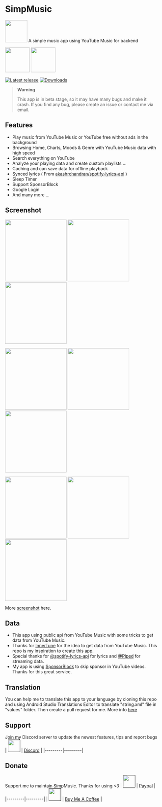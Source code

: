 # SimpMusic

<img src="https://raw.githubusercontent.com/maxrave-dev/SimpMusic/main/app/src/main/res/mipmap-xxxhdpi/ic_launcher_round.webp" height="72">
A simple music app using YouTube Music for backend

[<img src="https://gitlab.com/IzzyOnDroid/repo/-/raw/master/assets/IzzyOnDroid.png" height="80">](https://apt.izzysoft.de/packages/com.maxrave.simpmusic/)
[<img src="https://fdroid.gitlab.io/artwork/badge/get-it-on.png" height="80">](https://f-droid.org/en/packages/com.maxrave.simpmusic/)

[![Latest release](https://img.shields.io/github/v/release/maxrave-dev/SimpMusic)](https://github.com/maxrave-dev/SimpMusic/releases)
[![Downloads](https://img.shields.io/github/downloads/maxrave-dev/SimpMusic/total)](https://github.com/maxrave-dev/SimpMusic/releases)

> **Warning**
>
>This app is in beta stage, so it may have many bugs and make it crash. If you find any bug, please create an issue or contact me via email.

## Features
- Play music from YouTube Music or YouTube free without ads in the background
- Browsing Home, Charts, Moods & Genre with YouTube Music data with high speed
- Search everything on YouTube
- Analyze your playing data and create custom playlists ...
- Caching and can save data for offline playback
- Synced lyrics ( From [akashrchandran/spotify-lyrics-api](https://github.com/akashrchandran/spotify-lyrics-api) )
- Sleep Timer
- Support SponsorBlock
- Google Login
- And many more ...
## Screenshot
<p float="left">
  <img src="https://github.com/maxrave-dev/SimpMusic/blob/main/asset/screenshot/miniplayer_top.jpg" width="200" />
  <img src="https://github.com/maxrave-dev/SimpMusic/blob/main/asset/screenshot/miniplayer_bottom.jpg" width="200" />
  <img src="https://github.com/maxrave-dev/SimpMusic/blob/main/asset/screenshot/home.jpg" width="200" />
</p>
<p float="left">
  <img src="https://github.com/maxrave-dev/SimpMusic/blob/main/asset/screenshot/moodmoment.jpg" width="200" />
  <img src="https://github.com/maxrave-dev/SimpMusic/blob/main/asset/screenshot/chart.jpg" width="200" />
  <img src="https://github.com/maxrave-dev/SimpMusic/blob/main/asset/screenshot/artist_top.jpg" width="200" />
</p>
<p float="left">
  <img src="https://github.com/maxrave-dev/SimpMusic/blob/main/asset/screenshot/search.jpg" width="200" />
  <img src="https://github.com/maxrave-dev/SimpMusic/blob/main/asset/screenshot/search_suggest.jpg" width="200" />
  <img src="https://github.com/maxrave-dev/SimpMusic/blob/main/asset/screenshot/search_result.jpg" width="200" />
</p>

More [screenshot](https://photos.app.goo.gl/AbieoXG5ctDrpwzp7) here.

## Data
- This app using public api from YouTube Music with some tricks to get data from YouTube Music.
- Thanks for [InnerTune](https://github.com/z-huang/InnerTune/) for the idea to get data from YouTube Music. This repo is my inspiration to create this app.
- Special thanks for [@spotify-lyrics-api](https://github.com/akashrchandran/spotify-lyrics-api) for lyrics and [@Piped](https://github.com/TeamPiped/Piped) for streaming data.
- My app is using [SponsorBlock](https://sponsor.ajay.app/) to skip sponsor in YouTube videos. Thanks for this great service.
## Translation
You can help me to translate this app to your language by cloning this repo and using Android Studio Translations Editor to translate "string.xml" file in "values" folder. Then create a pull request for me.
More info [here](https://developer.android.com/studio/write/translations-editor)
## Support
Join my Discord server to update the newest features, tips and report bugs
|   [<img src="https://upload.wikimedia.org/wikipedia/vi/7/72/Discord_logo.svg.png" height="40">]()         | [Discord](https://discord.gg/Rq5tWVM9Hg) |
|---------|---------|
## Donate
Support me to maintain SimpMusic. Thanks for using <3
|   [<img src="https://upload.wikimedia.org/wikipedia/commons/archive/b/b5/20230314142950%21PayPal.svg" height="40">]()         | [Paypal](https://paypal.me/maxraveofficial) |
|---------|---------|
|   [<img src="https://ucbcd975be5592f4047c73e2240d.previews.dropboxusercontent.com/p/thumb/AB9o8x62hcEshT5d7tJNtLQnWMCTUVcaVUagN-gpUhtPzK6fUmFjGbap39yjEUHl2XdTUR0-VyvB-gmpPLIodk_DuZrqI_cgJZJ7Xp7e9icqm2kkz-I_LR9eWsEX-fHi8eEm-oKXAgYsEljob-R_atzeXNWQRdHMJRXT4WObK4hICakqBP76drrO7qPX9yOl4BJnEey_RopvMIAr3vG17PLeKB5OPwPq16tCT4TE3cJeq_Sn9h-wNS0oYSFY9KcChWctBVwE9COnUbJz-DtVCjLNlyOA1f7m3TdYqQr0Qgysw8Xl3Asmh8PGiMPrCwVntpKD5IMs5UybLJtkzvw_dFe-/p.png" height="40">]()         | [Buy Me A Coffee](https://www.buymeacoffee.com/maxrave) |
